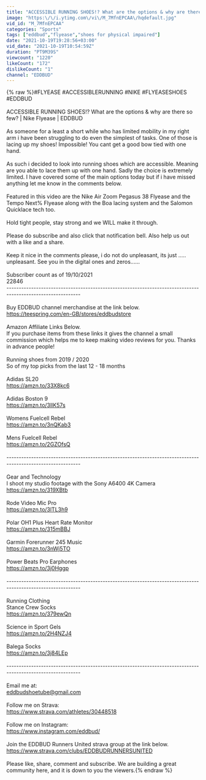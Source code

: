 ```yaml
---
title: "ACCESSIBLE RUNNING SHOES!? What are the options & why are there so few? | Nike Flyease | EDDBUD"
image: "https:\/\/i.ytimg.com\/vi\/M_7MfnEPCAA\/hqdefault.jpg"
vid_id: "M_7MfnEPCAA"
categories: "Sports"
tags: ["eddbud","flyease","shoes for physical impaired"]
date: "2021-10-19T19:28:56+03:00"
vid_date: "2021-10-19T10:54:59Z"
duration: "PT9M39S"
viewcount: "1220"
likeCount: "172"
dislikeCount: "1"
channel: "EDDBUD"
---
```

{% raw %}#FLYEASE #ACCESSIBLERUNNING #NIKE #FLYEASESHOES #EDDBUD<br /><br />ACCESSIBLE RUNNING SHOES!? What are the options &amp; why are there so few? | Nike Flyease | EDDBUD<br /><br />As someone for a least a short while who has limited mobility in my right arm i have been struggling to do even the simplest of tasks. One of those is lacing up my shoes! Impossible! You cant get a good bow tied with one hand.<br /><br />As such i decided to look into running shoes which are accessible. Meaning are you able to lace them up with one hand. Sadly the choice is extremely limited. I have covered some of the main options today but if i have missed anything let me know in the comments below.<br /><br />Featured in this video are the Nike Air Zoom Pegasus 38 Flyease and the Tempo Next% Flyease along with the Boa lacing system and the Salomon Quicklace tech too.<br /><br />Hold tight people, stay strong and we WILL make it through.<br /><br />Please do subscribe and also click that notification bell. Also help us out with a like and a share.<br /><br />Keep it nice in the comments please, i do not do unpleasant, its just ..... unpleasant. See you in the digital ones and zeros......<br /><br />Subscriber count as of 19/10/2021<br />22846<br />------------------------------------------------------------------------------------------------------------<br /><br />Buy EDDBUD channel merchandise at the link below.<br /><a rel="nofollow" target="blank" href="https://teespring.com/en-GB/stores/eddbudstore">https://teespring.com/en-GB/stores/eddbudstore</a><br /><br />Amazon Affiliate Links Below.<br />If you purchase items from these links it gives the channel a small commission which helps me to keep making video reviews for you. Thanks in advance people!<br /><br />Running shoes from 2019 / 2020<br />So of my top picks from the last 12 - 18 months<br /><br />Adidas SL20<br /><a rel="nofollow" target="blank" href="https://amzn.to/33X8kc6">https://amzn.to/33X8kc6</a><br /><br />Adidas Boston 9<br /><a rel="nofollow" target="blank" href="https://amzn.to/3lIK57s">https://amzn.to/3lIK57s</a><br /><br />Womens Fuelcell Rebel<br /><a rel="nofollow" target="blank" href="https://amzn.to/3nQKab3">https://amzn.to/3nQKab3</a><br /><br />Mens Fuelcell Rebel<br /><a rel="nofollow" target="blank" href="https://amzn.to/2GZOfsQ">https://amzn.to/2GZOfsQ</a><br /><br />------------------------------------------------------------------------------------------------------------<br /><br />Gear and Technology<br />I shoot my studio footage with the Sony A6400 4K Camera<br /><a rel="nofollow" target="blank" href="https://amzn.to/319XBtb">https://amzn.to/319XBtb</a><br /><br />Rode Video Mic Pro<br /><a rel="nofollow" target="blank" href="https://amzn.to/3lTL3h9">https://amzn.to/3lTL3h9</a><br /><br />Polar OH1 Plus Heart Rate Monitor<br /><a rel="nofollow" target="blank" href="https://amzn.to/315mBBJ">https://amzn.to/315mBBJ</a><br /><br />Garmin Forerunner 245 Music<br /><a rel="nofollow" target="blank" href="https://amzn.to/3nWj5TO">https://amzn.to/3nWj5TO</a><br /><br />Power Beats Pro Earphones<br /><a rel="nofollow" target="blank" href="https://amzn.to/3j0Hggp">https://amzn.to/3j0Hggp</a><br /><br />------------------------------------------------------------------------------------------------------------<br /><br />Running Clothing<br />Stance Crew Socks<br /><a rel="nofollow" target="blank" href="https://amzn.to/379ewQn">https://amzn.to/379ewQn</a><br /><br />Science in Sport Gels<br /><a rel="nofollow" target="blank" href="https://amzn.to/2H4NZJ4">https://amzn.to/2H4NZJ4</a><br /><br />Balega Socks<br /><a rel="nofollow" target="blank" href="https://amzn.to/3j84LEp">https://amzn.to/3j84LEp</a><br /><br />------------------------------------------------------------------------------------------------------------<br /><br />Email me at:<br />eddbudshoetube@gmail.com<br /><br />Follow me on Strava:<br /><a rel="nofollow" target="blank" href="https://www.strava.com/athletes/30448518">https://www.strava.com/athletes/30448518</a><br /><br />Follow me on Instagram:<br /><a rel="nofollow" target="blank" href="https://www.instagram.com/eddbud/">https://www.instagram.com/eddbud/</a><br /><br />Join the EDDBUD Runners United strava group at the link below.<br /><a rel="nofollow" target="blank" href="https://www.strava.com/clubs/EDDBUDRUNNERSUNITED">https://www.strava.com/clubs/EDDBUDRUNNERSUNITED</a><br /><br />Please like, share, comment and subscribe. We are building a great community here, and it is down to you the viewers.{% endraw %}
